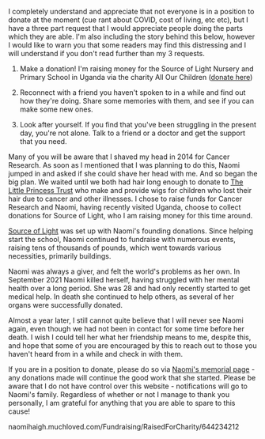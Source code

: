 I completely understand and appreciate that not everyone is in a position to donate at the moment (cue rant about COVID, cost of living, etc etc), but I have a three part request that I would appreciate people doing the parts which they are able. I'm also including the story behind this below, however I would like to warn you that some readers may find this distressing and I will understand if you don't read further than my 3 requests.


1) Make a donation! I'm raising money for the Source of Light Nursery and Primary School in Uganda via the charity All Our Children ([donate here](naomihaigh.muchloved.com/Fundraising/RaisedForCharity/644234212))

2) Reconnect with a friend you haven't spoken to in a while and find out how they're doing. Share some memories with them, and see if you can make some new ones.

3) Look after yourself. If you find that you've been struggling in the present day, you're not alone. Talk to a friend or a doctor and get the support that you need.


Many of you will be aware that I shaved my head in 2014 for Cancer Research. As soon as I mentioned that I was planning to do this, Naomi jumped in and asked if she could shave her head with me. And so began the big plan. We waited until we both had hair long enough to donate to [The Little Princess Trust](www.littleprincesses.org.uk) who make and provide wigs for children who lost their hair due to cancer and other illnesses. I chose to raise funds for Cancer Research and Naomi, having recently visited Uganda, choose to collect donations for Source of Light, who I am raising money for this time around.

[Source of Light](www.allourchildren.co.uk/post/the-source-of-light-nursery-and-primary-school-mubende-uganda) was set up with Naomi's founding donations. Since helping start the school, Naomi continued to fundraise with numerous events, raising tens of thousands of pounds, which went towards various necessities, primarily buildings.

Naomi was always a giver, and felt the world's problems as her own. In September 2021 Naomi killed herself, having struggled with her mental health over a long period. She was 28 and had only recently started to get medical help. In death she continued to help others, as several of her organs were successfully donated.

Almost a year later, I still cannot quite believe that I will never see Naomi again, even though we had not been in contact for some time before her death. I wish I could tell her what her friendship means to me, despite this, and hope that some of you are encouraged by this to reach out to those you haven't heard from in a while and check in with them.

If you are in a position to donate, please do so via [Naomi's memorial page](naomihaigh.muchloved.com/Fundraising/RaisedForCharity/644234212) - any donations made will continue the good work that she started. Please be aware that I do not have control over this website - notifications will go to Naomi's family. Regardless of whether or not I manage to thank you personally, I am grateful for anything that you are able to spare to this cause!

naomihaigh.muchloved.com/Fundraising/RaisedForCharity/644234212